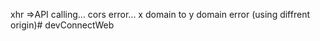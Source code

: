 xhr =>API calling...
cors error...
x domain to y domain error  (using diffrent origin)#   d e v C o n n e c t W e b  
 